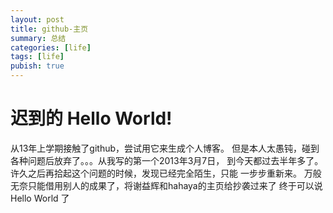 ```yaml
---
layout: post
title: github-主页
summary: 总结
categories: [life]
tags: [life]
pubish: true
---
```


迟到的 Hello World!
===========================

从13年上学期接触了github，尝试用它来生成个人博客。
但是本人太愚钝，碰到各种问题后放弃了。。。从我写的第一个2013年3月7日，
到今天都过去半年多了。许久之后再拾起这个问题的时候，发现已经完全陌生，只能
一步步重新来。
万般无奈只能借用别人的成果了，将谢益辉和hahaya的主页给抄袭过来了
终于可以说 Hello World 了
